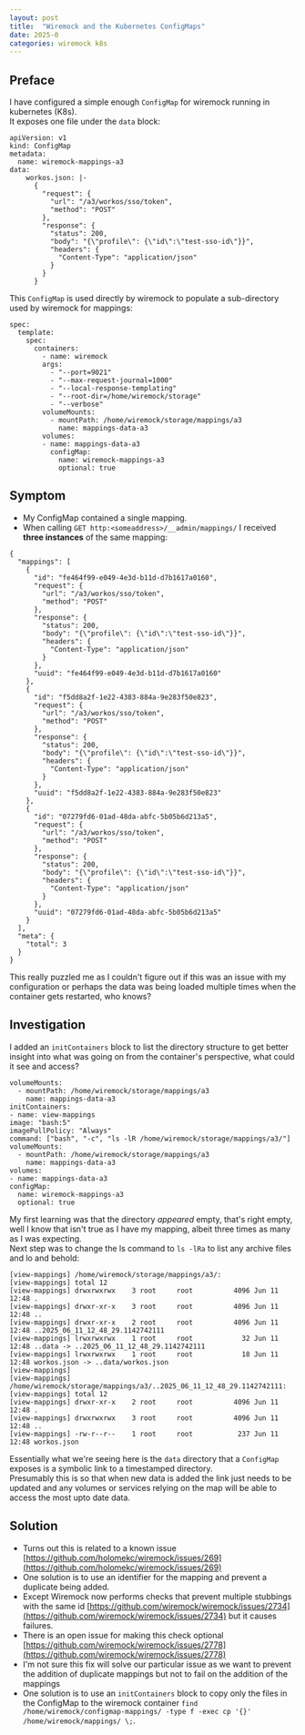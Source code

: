 ```yaml
---
layout: post
title:  "Wiremock and the Kubernetes ConfigMaps"
date: 2025-0
categories: wiremock k8s
---
```


## Preface
I have configured a simple enough `ConfigMap` for wiremock running in kubernetes (K8s).  
It exposes one file under the `data` block:
```
apiVersion: v1
kind: ConfigMap
metadata:
  name: wiremock-mappings-a3
data:
    workos.json: |-
      {
        "request": {
          "url": "/a3/workos/sso/token",
          "method": "POST"
        },
        "response": {
          "status": 200,
          "body": "{\"profile\": {\"id\":\"test-sso-id\"}}",
          "headers": {
            "Content-Type": "application/json"
          }
        }
      }
```
This `ConfigMap` is used directly by wiremock to populate a sub-directory used by wiremock for mappings:
```
spec:
  template:
    spec:
      containers:
        - name: wiremock
        args:
          - "--port=9021"
          - "--max-request-journal=1000"
          - "--local-response-templating"
          - "--root-dir=/home/wiremock/storage"
          - "--verbose"
        volumeMounts:
          - mountPath: /home/wiremock/storage/mappings/a3
            name: mappings-data-a3
        volumes:
        - name: mappings-data-a3
          configMap:
            name: wiremock-mappings-a3
            optional: true
```
## Symptom
* My ConfigMap contained a single mapping.
* When calling `GET http:<someaddress>/__admin/mappings/` I received **three instances** of the same mapping:
```
{
  "mappings": [
    {
      "id": "fe464f99-e049-4e3d-b11d-d7b1617a0160",
      "request": {
        "url": "/a3/workos/sso/token",
        "method": "POST"
      },
      "response": {
        "status": 200,
        "body": "{\"profile\": {\"id\":\"test-sso-id\"}}",
        "headers": {
          "Content-Type": "application/json"
        }
      },
      "uuid": "fe464f99-e049-4e3d-b11d-d7b1617a0160"
    },
    {
      "id": "f5dd8a2f-1e22-4383-884a-9e283f50e823",
      "request": {
        "url": "/a3/workos/sso/token",
        "method": "POST"
      },
      "response": {
        "status": 200,
        "body": "{\"profile\": {\"id\":\"test-sso-id\"}}",
        "headers": {
          "Content-Type": "application/json"
        }
      },
      "uuid": "f5dd8a2f-1e22-4383-884a-9e283f50e823"
    },
    {
      "id": "07279fd6-01ad-48da-abfc-5b05b6d213a5",
      "request": {
        "url": "/a3/workos/sso/token",
        "method": "POST"
      },
      "response": {
        "status": 200,
        "body": "{\"profile\": {\"id\":\"test-sso-id\"}}",
        "headers": {
          "Content-Type": "application/json"
        }
      },
      "uuid": "07279fd6-01ad-48da-abfc-5b05b6d213a5"
    }
  ],
  "meta": {
    "total": 3
  }
}
```
This really puzzled me as I couldn't figure out if this was an issue with my configuration or perhaps the data was being loaded multiple times when the container gets restarted, who knows?

## Investigation
I added an `initContainers` block to list the directory structure to get better insight into what was going on from the container's perspective, what could it see and access?
```
volumeMounts:
  - mountPath: /home/wiremock/storage/mappings/a3
    name: mappings-data-a3
initContainers:
- name: view-mappings
image: "bash:5"
imagePullPolicy: "Always"
command: ["bash", "-c", "ls -lR /home/wiremock/storage/mappings/a3/"]
volumeMounts:
  - mountPath: /home/wiremock/storage/mappings/a3
    name: mappings-data-a3
volumes:
- name: mappings-data-a3
configMap:
  name: wiremock-mappings-a3
  optional: true
```
My first learning was that the directory _appeared_ empty, that's right empty, well I know that isn't true as I have my mapping, albeit three times as many as I was expecting.  
Next step was to change the ls command to `ls -lRa` to list any archive files and lo and behold:
```
[view-mappings] /home/wiremock/storage/mappings/a3/:
[view-mappings] total 12
[view-mappings] drwxrwxrwx    3 root     root          4096 Jun 11 12:48 .
[view-mappings] drwxr-xr-x    3 root     root          4096 Jun 11 12:48 ..
[view-mappings] drwxr-xr-x    2 root     root          4096 Jun 11 12:48 ..2025_06_11_12_48_29.1142742111
[view-mappings] lrwxrwxrwx    1 root     root            32 Jun 11 12:48 ..data -> ..2025_06_11_12_48_29.1142742111
[view-mappings] lrwxrwxrwx    1 root     root            18 Jun 11 12:48 workos.json -> ..data/workos.json
[view-mappings]
[view-mappings] /home/wiremock/storage/mappings/a3/..2025_06_11_12_48_29.1142742111:
[view-mappings] total 12
[view-mappings] drwxr-xr-x    2 root     root          4096 Jun 11 12:48 .
[view-mappings] drwxrwxrwx    3 root     root          4096 Jun 11 12:48 ..
[view-mappings] -rw-r--r--    1 root     root           237 Jun 11 12:48 workos.json
```
Essentially what we're seeing here is the `data` directory that a `ConfigMap` exposes is a symbolic link to a timestamped directory.  
Presumably this is so that when new data is added the link just needs to be updated and any volumes or services relying on the map will be able to access the most upto date data.

## Solution
* Turns out this is related to a known issue [https://github.com/holomekc/wiremock/issues/269](https://github.com/holomekc/wiremock/issues/269)
* One solution is to use an identifier for the mapping and prevent a duplicate being added.
* Except Wiremock now performs checks that prevent multiple stubbings with the same id [https://github.com/wiremock/wiremock/issues/2734](https://github.com/wiremock/wiremock/issues/2734) but it causes failures.
* There is an open issue for making this check optional [https://github.com/wiremock/wiremock/issues/2778](https://github.com/wiremock/wiremock/issues/2778)
* I'm not sure this fix will solve our particular issue as we want to prevent the addition of duplicate mappings but not to fail on the addition of the mappings
* One solution is to use an `initContainers` block to copy only the files in the ConfigMap to the wiremock container `find /home/wiremock/configmap-mappings/ -type f -exec cp '{}' /home/wiremock/mappings/ \;`.  
